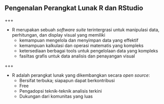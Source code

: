 ## Pengenalan Perangkat Lunak R dan RStudio

+++

- R merupakan sebuah _software suite_ terintergrasi untuk manipulasi data, perhitungan, dan display visual yang memiliki
    - kemampuan mengelola dan menyimpan data yang effektif
    - kemampuan kalkulasi dan operasi matematis yang kompleks
    - ketersediaan berbagai tools untuk pengelolaan data yang kompleks
    - fasiltas grafis untuk data analisis dan penayangan visual
 
 +++
 
 - R adalah perangkat lunak yang dikembangkan secara _open source_:
    - Bersifat terbuka; siapapun dapat berkontribusi
    - Free
    - Pengadopsi teknik-teknik analisis terkini
    - Dukungan dari komunitas yang luas
